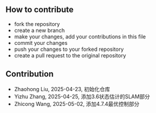 ## How to contribute

* fork the repository
* create a new branch
* make your changes, add your contributions in this file
* commit your changes
* push your changes to your forked repository
* create a pull request to the original repository

## Contribution

* Zhaohong Liu, 2025-04-23, 初始化仓库
* Yizhu Zhang, 2025-04-25, 添加3.6状态估计的SLAM部分
* Zhicong Wang, 2025-05-02, 添加4.7.4最优控制部分
